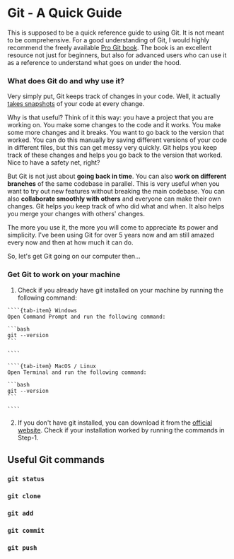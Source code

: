 # Git - A Quick Guide

This is supposed to be a quick reference guide to using Git. It is not meant to be comprehensive. For a good understanding of Git, I would highly recommend the freely available [Pro Git book](https://git-scm.com/book/en/v2). The book is an excellent resource not just for beginners, but also for advanced users who can use it as a reference to understand what goes on under the hood.

### What does Git do and why use it?

Very simply put, Git keeps track of changes in your code. Well, it actually [takes snapshots](https://git-scm.com/book/en/v2/Getting-Started-What-is-Git%3F) of your code at every change. 

Why is that useful? Think of it this way: you have a project that you are working on. You make some changes to the code and it works. You make some more changes and it breaks. You want to go back to the version that worked. You can do this manually by saving different versions of your code in different files, but this can get messy very quickly. Git helps you keep track of these changes and helps you go back to the version that worked. Nice to have a safety net, right?

But Git is not just about **going back in time**. You can also **work on different branches** of the same codebase in parallel. This is very useful when you want to try out new features without breaking the main codebase. You can also **collaborate smoothly with others** and everyone can make their own changes. Git helps you keep track of who did what and when. It also helps you merge your changes with others' changes. 

The more you use it, the more you will come to appreciate its power and simplicity. I've been using Git for over 5 years now and am still amazed every now and then at how much it can do. 

So, let's get Git going on our computer then...

### Get Git to work on your machine

1. Check if you already have git installed on your machine by running the following command:

`````{tab-set}
````{tab-item} Windows
Open Command Prompt and run the following command:
    
```bash
git --version
```

````

````{tab-item} MacOS / Linux
Open Terminal and run the following command:

```bash
git --version
```

````
`````

2. If you don't have git installed, you can download it from the [official website](https://git-scm.com/downloads). Check if your installation worked by running the commands in Step-1.

## Useful Git commands

### `git status`

### `git clone`

### `git add`

### `git commit`

### `git push`
